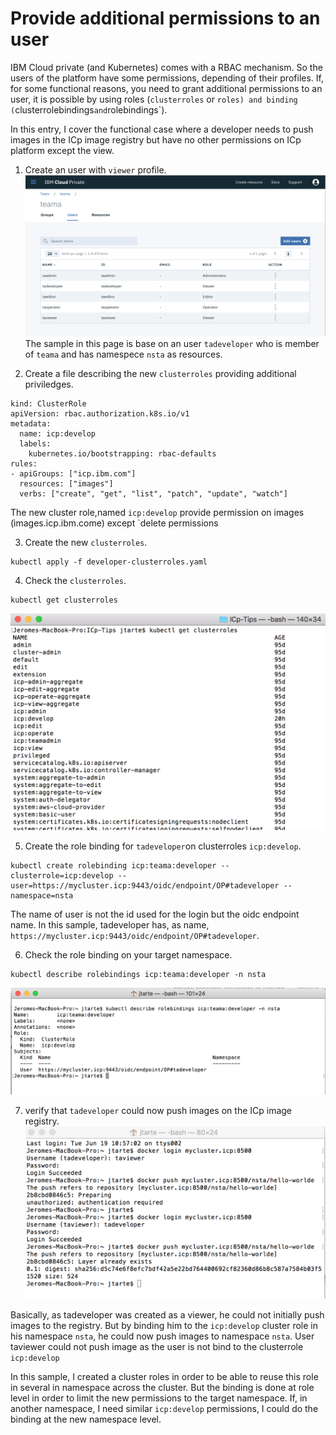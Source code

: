 # Provide additional permissions to an user

IBM Cloud private (and Kubernetes) comes with a RBAC mechanism. So the users of the platform have some permissions, depending of their profiles.
If, for some functional reasons, you need to grant additional permissions to an user, it is possible by using roles (`clusterroles` or `roles) and binding (`clusterrolebindings` and `rolebindings`).

In this entry, I cover the functional case where
a developer needs to push images in the ICp image registry but have no other permissions on ICp platform except the view.

1. Create an user with `viewer` profile.
![Users from team view](./images/rbac_add_priviledges_1.png)
  The sample in this page is base on an user `tadeveloper` who is member of `teama` and has namespece `nsta` as resources.

2. Create a file describing the new `clusterroles` providing additional priviledges.
  ```
  kind: ClusterRole
  apiVersion: rbac.authorization.k8s.io/v1
  metadata:
    name: icp:develop
    labels:
      kubernetes.io/bootstrapping: rbac-defaults
  rules:
  - apiGroups: ["icp.ibm.com"]
    resources: ["images"]
    verbs: ["create", "get", "list", "patch", "update", "watch"]

  ```
  The new cluster role,named `icp:develop` provide permission on images (ìmages.icp.ibm.come) except `delete permissions

3. Create the new `clusterroles`.
```
kubectl apply -f developer-clusterroles.yaml
```
4. Check the `clusterroles`.
```
kubectl get clusterroles
```
![clusterroles list](./images/rbac_add_priviledges_2.png)

5. Create the role binding for `tadeveloper`on clusterroles `icp:develop`.
```
kubectl create rolebinding icp:teama:developer --clusterrole=icp:develop --user=https://mycluster.icp:9443/oidc/endpoint/OP#tadeveloper --namespace=nsta
```
  The name of user is not the id used for the login but the oidc endpoint name. In this sample, tadeveloper has, as name, `https://mycluster.icp:9443/oidc/endpoint/OP#tadeveloper`.

6. Check the role binding on your target namespace.
```
kubectl describe rolebindings icp:teama:developer -n nsta
```
![role description](./images/rbac_add_priviledges_8.png)

7. verify that `tadeveloper` could now push images on the ICp image registry.
![pushing images](./images/rbac_add_priviledges_7.png)

Basically, as tadeveloper was created as a viewer, he could not initially push images to the registry. But by binding him to the `icp:develop` cluster role in his namespace `nsta`, he could now push images to namespace `nsta`.
User taviewer could not push image as the user is not bind to the clusterrole `icp:develop`


In this sample, I created a cluster roles in order to be able to reuse this role in several in namespace across the cluster. But the binding is done at role level in order to limit the new permissions to the target namespace. If, in another namespace, I need similar `icp:develop` permissions, I could do the binding at the new namespace level.  
